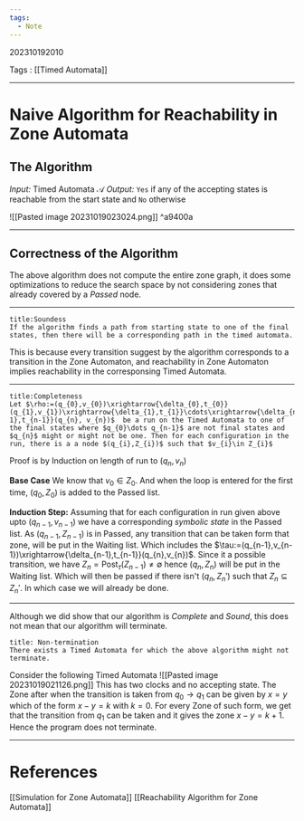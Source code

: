 ```yaml
---
tags:
  - Note
---
```

202310192010

Tags : [[Timed Automata]]

---
# Naive Algorithm for Reachability in Zone Automata

## The Algorithm

*Input:* Timed Automata $\mathcal A$ 
*Output:* `Yes` if any of the accepting states is reachable from the start state and `No` otherwise

![[Pasted image 20231019023024.png]] ^a9400a

---
## Correctness of the Algorithm
The above algorithm does not compute the entire zone graph, it does some optimizations to reduce the search space by not considering zones that already covered by a *Passed* node.

---
```ad-note
title:Soundess
If the algorithm finds a path from starting state to one of the final states, then there will be a corresponding path in the timed automata.
```

This is because every transition suggest by the algorithm corresponds to a transition in the Zone Automaton, and reachability in Zone Automaton implies reachability in the corresponsing Timed Automata.

---
```ad-note
title:Completeness
Let $\rho:=(q_{0},v_{0})\xrightarrow{\delta_{0},t_{0}}(q_{1},v_{1})\xrightarrow{\delta_{1},t_{1}}\cdots\xrightarrow{\delta_{n-1},t_{n-1}}(q_{n}, v_{n})$  be a run on the Timed Automata to one of the final states where $q_{0}\dots q_{n-1}$ are not final states and $q_{n}$ might or might not be one. Then for each configuration in the run, there is a a node $(q_{i},Z_{i})$ such that $v_{i}\in Z_{i}$
```

Proof is by Induction on length of run to $(q_{n}, v_{n})$

**Base Case**
We know that $v_{0}\in Z_{0}$. And when the loop is entered for the first time, $(q_{0}, Z_{0})$ is added to the $\text{Passed}$ list.

**Induction Step:**
Assuming that for each configuration in run given above upto $(q_{n-1},v_{n-1})$ we have a corresponding _symbolic state_ in the $\text{Passed}$ list. 
As $(q_{n-1}, Z_{n-1})$ is in $\text{Passed}$, any transition that can be taken form that zone, will be put in the $\text{Waiting}$ list. Which includes the $\tau:=(q_{n-1},v_{n-1})\xrightarrow{\delta_{n-1},t_{n-1}}(q_{n},v_{n})$.
Since it a possible transition, we have $Z_{n}=\text{Post}_{\tau}(Z_{n-1})\ne \emptyset$ hence $(q_{n},Z_{n})$ will be put in the $\text{Waiting}$ list. Which will then be passed if there isn't $(q_{n}, Z_{n}')$ such that $Z_{n}\subseteq Z_{n}'$. In which case we will already be done.

---
Although we did show that our algorithm is *Complete* and *Sound*, this does not mean that our algorithm will terminate.

```ad-warning
title: Non-termination
There exists a Timed Automata for which the above algorithm might not terminate.
```

Consider the following Timed Automata
![[Pasted image 20231019021126.png]]
This has two clocks and no accepting state.
The Zone after when the transition is taken from $q_{0}\to q_{1}$ can be given by $x=y$ which of the form $x-y=k$ with $k=0$. For every Zone of such form, we get that the transition from $q_{1}$ can be taken and it gives the zone $x-y=k+1$. Hence the program does not terminate.

---
# References
[[Simulation for Zone Automata]]
[[Reachability Algorithm for Zone Automata]]